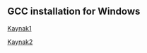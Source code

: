 ## GCC installation for Windows

[Kaynak1](https://www.youtube.com/watch?v=Ubfgi4NoTPk&ab_channel=MrAboutTech)

[Kaynak2](https://drive.google.com/file/d/1kAgz28i32aS2uKw1bMsJ6jf2KwtWjS4A/view?usp=sharing)